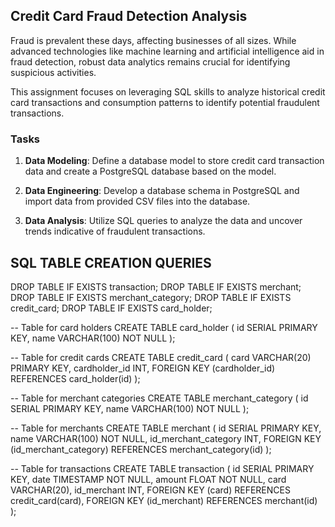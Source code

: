 ## Credit Card Fraud Detection Analysis

Fraud is prevalent these days, affecting businesses of all sizes. While advanced technologies like machine learning and artificial intelligence aid in fraud detection, robust data analytics remains crucial for identifying suspicious activities.

This assignment focuses on leveraging SQL skills to analyze historical credit card transactions and consumption patterns to identify potential fraudulent transactions.

### Tasks

1. **Data Modeling**: Define a database model to store credit card transaction data and create a PostgreSQL database based on the model.
   
2. **Data Engineering**: Develop a database schema in PostgreSQL and import data from provided CSV files into the database.
   
3. **Data Analysis**: Utilize SQL queries to analyze the data and uncover trends indicative of fraudulent transactions.


## SQL TABLE CREATION QUERIES
DROP TABLE IF EXISTS transaction;
DROP TABLE IF EXISTS merchant;
DROP TABLE IF EXISTS merchant_category;
DROP TABLE IF EXISTS credit_card;
DROP TABLE IF EXISTS card_holder;


-- Table for card holders
CREATE TABLE card_holder (
    id SERIAL PRIMARY KEY,
    name VARCHAR(100) NOT NULL
);

-- Table for credit cards
CREATE TABLE credit_card (
    card VARCHAR(20) PRIMARY KEY,
    cardholder_id INT,
    FOREIGN KEY (cardholder_id) REFERENCES card_holder(id)
);

-- Table for merchant categories
CREATE TABLE merchant_category (
    id SERIAL PRIMARY KEY,
    name VARCHAR(100) NOT NULL
);

-- Table for merchants
CREATE TABLE merchant (
    id SERIAL PRIMARY KEY,
    name VARCHAR(100) NOT NULL,
    id_merchant_category INT,
    FOREIGN KEY (id_merchant_category) REFERENCES merchant_category(id)
);

-- Table for transactions
CREATE TABLE transaction (
    id SERIAL PRIMARY KEY,
    date TIMESTAMP NOT NULL,
    amount FLOAT NOT NULL,
    card VARCHAR(20),
    id_merchant INT,
    FOREIGN KEY (card) REFERENCES credit_card(card),
    FOREIGN KEY (id_merchant) REFERENCES merchant(id)
);



